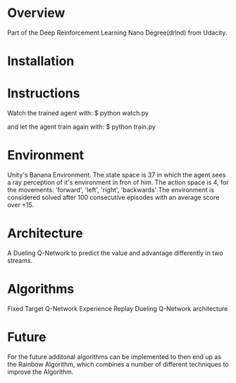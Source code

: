 # Overview

Part of the Deep Reinforcement Learning Nano Degree(drlnd) from Udacity.

# Installation


# Instructions

Watch the trained agent with:
$ python watch.py

and let the agent train again with:
$ python train.py


# Environment

Unity's Banana Environment.
The state space is 37 in which the agent sees a ray perception of it's environment in fron of him.
The action space is 4, for the movements: 'forward', 'left', 'right', 'backwards'
The environment is considered solved after 100 consecutive episodes with an average score over +15.


# Architecture

A Dueling Q-Network to predict the value and advantage differently in two streams.


# Algorithms

Fixed Target Q-Network
Experience Replay
Dueling Q-Network architecture


# Future

For the future additonal algorithms can be implemented to then end up as the Rainbow Algorithm, 
which combines a number of different techniques to improve the Algorithm.



